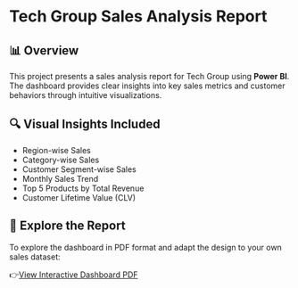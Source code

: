 # Tech Group Sales Analysis Report

## 📊 Overview

This project presents a sales analysis report for Tech Group using **Power BI**. The dashboard provides clear insights into key sales metrics and customer behaviors through intuitive visualizations.

## 🔍 Visual Insights Included
- Region-wise Sales
- Category-wise Sales
- Customer Segment-wise Sales
- Monthly Sales Trend
- Top 5 Products by Total Revenue
- Customer Lifetime Value (CLV)

## 📄 Explore the Report

To explore the dashboard in PDF format and adapt the design to your own sales dataset:

👉[View Interactive Dashboard PDF](https://github.com/user-attachments/files/21519329/TechGroup.Sales.Analysis.Dashboard.pdf)



